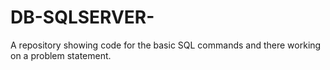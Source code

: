 # DB-SQLSERVER-
A repository showing code for the basic SQL commands and there working on a problem statement.
